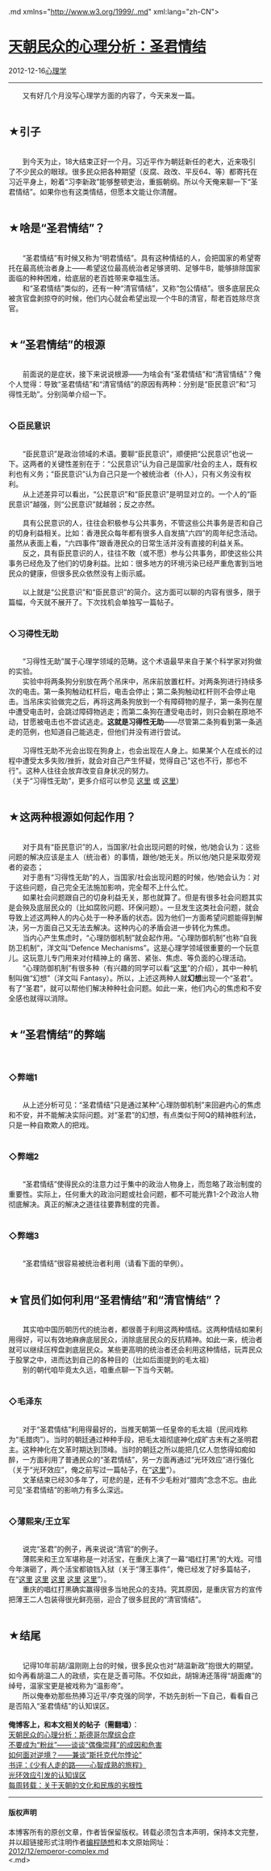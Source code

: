 <!DOCTYPE.md>
.md xmlns="http://www.w3.org/1999/..md" xml:lang="zh-CN">
<head>
<meta http-equiv="Content-Type" content="text.md; charset=utf-8" />
<meta name="generator" content="Python script by program.think@gmail.com" />
<meta name="provider" content="program-think.blogspot.com" />
<link type="text/css" rel="stylesheet" href="../../css/program-think.css" />
<title>天朝民众的心理分析：圣君情结 - 编程随想的博客</title>
</head>
<body>
<div id="main" style="width:100%;">
<h1><a href="../../index.md" title="回到首页">天朝民众的心理分析：圣君情结</a></h1>
<div class="post-info"><span class="date-header">2012-12-16</span><a href="../../tags/E5BF83E79086E5ADA6.md" class="tag">心理学</a> </div>
<hr>
<div class="post">
&#12288;&#12288;又有好几个月没写心理学方面的内容了，今天来发一篇。<br /><br /><h2>★引子</h2><br />&#12288;&#12288;到今天为止，18大结束正好一个月。习近平作为朝廷新任的老大，近来吸引了不少民众的眼球。很多民众把各种期望（反腐、政改、平反64、等）都寄托在习近平身上，盼着“习李新政”能够整顿吏治，重振朝纲。所以今天俺来聊一下“圣君情结”。如果你也有这类情结，但愿本文能让你清醒。<a name='more'></a><!--program-think--><br /><br /><h2>★啥是“圣君情结”？</h2><br />&#12288;&#12288;“圣君情结”有时候又称为“明君情结”。具有这种情结的人，会把国家的希望寄托在最高统治者身上——希望这位最高统治者足够贤明、足够牛B，能够排除国家面临的种种困难，给底层的老百姓带来幸福生活。<br />&#12288;&#12288;和“圣君情结”类似的，还有一种“清官情结”，又称“包公情结”。很多底层民众被贪官盘剥掠夺的时候，他们内心就会希望出现一个牛B的清官，帮老百姓除尽贪官。<br /><br /><h2>★“圣君情结”的根源</h2><br />&#12288;&#12288;前面说的是症状，接下来说说根源——为啥会有“圣君情结”和“清官情结”？俺个人觉得：导致“圣君情结”和“清官情结”的原因有两种：分别是“臣民意识”和“习得性无助”。分别简单介绍一下。<br /><br /><h3>◇臣民意识</h3><br />&#12288;&#12288;“臣民意识”是政治领域的术语。要聊“臣民意识”，顺便把“公民意识”也说一下。这两者的关键性差别在于：“公民意识”认为自己是国家/社会的主人，既有权利也有义务；“臣民意识”认为自己只是一个被统治者（仆人），只有义务没有权利。<br />&#12288;&#12288;从上述差异可以看出，“公民意识”和“臣民意识”是明显对立的。一个人的“臣民意识”越强，则“公民意识”就越弱；反之亦然。<br /><br />&#12288;&#12288;具有公民意识的人，往往会积极参与公共事务，不管这些公共事务是否和自己的切身利益相关。比如：香港民众每年都有很多人自发搞“六四”的周年纪念活动。虽然从表面上看，“六四事件”跟香港民众的日常生活并没有直接的利益关系。<br />&#12288;&#12288;反之，具有臣民意识的人，往往不敢（或不愿）参与公共事务，即使这些公共事务已经危及了他们的切身利益。比如：很多地方的环境污染已经严重危害到当地民众的健康，但很多民众依然没有上街示威。<br /><br />&#12288;&#12288;以上就是“公民意识”和“臣民意识”的简介。这方面可以聊的内容有很多，限于篇幅，今天就不展开了。下次找机会单独写一篇帖子。<br /><br /><h3>◇习得性无助</h3><br />&#12288;&#12288;“习得性无助”属于心理学领域的范畴。这个术语最早来自于某个科学家对狗做的实验。<br />&#12288;&#12288;实验中将两条狗分别放在两个吊床中，吊床前放置杠杆。对两条狗进行持续多次的电击。第一条狗触动杠杆后，电击会停止；第二条狗触动杠杆则不会停止电击。当吊床实验做完之后，再将这两条狗放到一个有障碍物的屋子，第一条狗在屋中遭受电击时，会跳过障碍物逃走；而第二条狗在遭受电击时，则只会躺在原地不动，甘愿被电击也不尝试逃走。<b>这就是习得性无助</b>——尽管第二条狗看到第一条逃走的范例，也知道自己能逃走，但他们并没有进行尝试。<br /><br />&#12288;&#12288;习得性无助不光会出现在狗身上，也会出现在人身上。如果某个人在成长的过程中遭受太多失败/挫折，就会对自己产生怀疑，觉得自己"这也不行，那也不行"。这种人往往会放弃改变自身状况的努力。<br />（关于“习得性无助”，更多介绍可以参见 <a href="https://zh.wikipedia.org/wiki/%E7%BF%92%E5%BE%97%E6%80%A7%E5%A4%B1%E5%8A%A9" target="_blank" rel="nofollow">这里</a> 或 <a href="http://baike.baidu.com/view/115884.htm" target="_blank" rel="nofollow">这里</a>）<br /><br /><h2>★这两种根源如何起作用？</h2><br />&#12288;&#12288;对于具有“臣民意识”的人，当国家/社会出现问题的时候，他/她会认为：这些问题的解决应该是主人（统治者）的事情，跟他/她无关。所以他/她只是采取旁观者的姿态；<br />&#12288;&#12288;对于患有“习得性无助”的人，当国家/社会出现问题的时候，他/她会认为：对于这些问题，自己完全无法施加影响，完全帮不上什么忙。<br />&#12288;&#12288;如果社会问题跟自己的切身利益无关，那也就算了。但是有很多社会问题其实是会殃及底层民众的（比如腐败问题、环保问题）。一旦发生这类社会问题，就会导致上述这两种人的内心处于一种矛盾的状态。因为他们一方面希望问题能得到解决，另一方面自己又无法去解决。这种内心的矛盾会进一步转化为焦虑。<br />&#12288;&#12288;当内心产生焦虑时，“心理防御机制”就会起作用。“心理防御机制”也称“自我防卫机制”，洋文叫“Defence Mechanisms”。这是心理学领域很重要的一个玩意儿。这玩意儿专门用来对付精神上的 痛苦、紧张、焦虑、等负面的心理活动。<br />&#12288;&#12288;“心理防御机制”有很多种（有兴趣的同学可以看“<a href="https://zh.wikipedia.org/wiki/%E5%BF%83%E7%90%86%E9%98%B2%E5%8D%AB%E6%9C%BA%E5%88%B6" target="_blank" rel="nofollow">这里</a>”的介绍），其中一种机制叫做“幻想”（洋文叫 Fantasy）。所以，上述这两种人就<b>幻想</b>出现一个“圣君”。有了“圣君”，就可以帮他们解决种种社会问题。如此一来，他们内心的焦虑和不安全感也就得以消除。<br /><br /><h2>★“圣君情结”的弊端</h2><br /><h3>◇弊端1</h3><br />&#12288;&#12288;从上述分析可见：“圣君情结”只是通过某种“心理防御机制”来回避内心的焦虑和不安，并不能解决实际问题。对“圣君”的幻想，有点类似于阿Q的精神胜利法，只是一种自欺欺人的把戏。<br /><br /><h3>◇弊端2</h3><br />&#12288;&#12288;“圣君情结”使得民众的注意力过于集中的政治人物身上，而忽略了政治制度的重要性。实际上，任何重大的政治问题或社会问题，都不可能光靠1-2个政治人物彻底解决。真正的解决之道往往要靠制度的完善。<br /><br /><h3>◇弊端3</h3><br />&#12288;&#12288;“圣君情结”很容易被统治者利用（请看下面的举例）。<br /><br /><h2>★官员们如何利用“圣君情结”和“清官情结”？</h2><br />&#12288;&#12288;其实咱中国历朝历代的统治者，都很善于利用这两种情结。这两种情结如果利用得好，可以有效地麻痹底层民众，消除底层民众的反抗精神。如此一来，统治者就可以继续压榨盘剥底层民众。某些更高明的统治者还会利用这种情结，玩弄民众于股掌之中，进而达到自己的各种目的（比如后面提到的毛太祖）<br />&#12288;&#12288;别的朝代咱毕竟太久远，咱重点聊一下当今天朝。<br /><br /><h3>◇毛泽东</h3><br />&#12288;&#12288;对于“圣君情结”利用得最好的，当推天朝第一任皇帝的毛太祖（民间戏称为“毛腊肉”）。当时的朝廷通过种种手段，把毛太祖彻底神化成旷古未有之圣明君主。这种神化在文革时期达到顶峰。当时的朝廷之所以能把几亿人忽悠得如痴如醉，一方面利用了普通民众的“圣君情结”，另一方面再通过“光环效应”进行强化（关于“光环效应”，俺之前写过一篇帖子，在“<a href="../../2009/05/halo-effect.md">这里</a>”）。<br />&#12288;&#12288;文革结束已经30多年了，可悲的是，还有不少毛粉对“腊肉”念念不忘。由此可见“圣君情结”的影响力有多么深远。<br /><br /><h3>◇薄熙来/王立军</h3><br />&#12288;&#12288;说完“圣君”的例子，再来说说“清官”的例子。<br />&#12288;&#12288;薄熙来和王立军堪称是一对活宝，在重庆上演了一幕“唱红打黑”的大戏。可惜今年演砸了，两个活宝都锒铛入狱（关于“薄王事件”，俺已经发了好多篇帖子，在“<a href="../../2012/09/bo-xilai-expelled-from-ccp.md">这里</a> <a href="../../2012/10/weekly-share-23.md">这里</a> <a href="../../2012/09/sentencing-of-wang-lijun.md">这里</a> <a href="../../2012/04/bo-xilai-purged-from-party-posts.md">这里</a> <a href="../../2012/03/bo-xilai-removed-chongqing-party-post.md">这里</a>”）。<br />&#12288;&#12288;重庆的唱红打黑确实赢得很多当地民众的支持。究其原因，是重庆官方的宣传把薄王二人包装得很光鲜亮丽，迎合了很多屁民的“清官情结”。<br /><br /><h2>★结尾</h2><br />&#12288;&#12288;记得10年前胡/温刚刚上台的时候，很多民众也对“胡温新政”抱很大的期望。如今再看胡温二人的政绩，实在是乏善可陈。不仅如此，胡锦涛还落得“胡面瘫”的绰号，温家宝更是被戏称为“温影帝”。<br />&#12288;&#12288;所以俺奉劝那些热捧习近平/李克强的同学，不妨先剖析一下自己，看看自己是否陷入“圣君情结”的认知误区。<br /><br /><b>俺博客上，和本文相关的帖子（需翻墙）</b>：<br /><a href="../../2012/06/stockholm-syndrome.md">天朝民众的心理分析：斯德哥尔摩综合症</a><br /><a href="../../2014/05/fans-and-idolatry.md">不要成为“粉丝”——谈谈“偶像崇拜”的成因和危害</a><br /><a href="../../2012/01/stockdale-paradox.md">如何面对逆境？——兼谈“斯托克代尔悖论”</a><br /><a href="../../2012/06/book-review-road-less-traveled.md">书评：《少有人走的路——心智成熟的旅程》</a><br /><a href="../../2009/05/halo-effect.md">光环效应引发的认知误区</a><br /><a href="../../2013/11/weekly-share-57.md">每周转载：关于天朝的文化和民族的劣根性</a><div class="blogger-post-footer">
</div>
<hr>
<div class="copyright">
<h4>版权声明</h4>
本博客所有的原创文章，作者皆保留版权。转载必须包含本声明，保持本文完整，并以超链接形式注明作者<a href="mailto:program.think@gmail.com">编程随想</a>和本文原始网址：<br>
<a href="2012/12/emperor-complex.md">2012/12/emperor-complex.md</a>
</div>
</div>
</body>
<.md>
